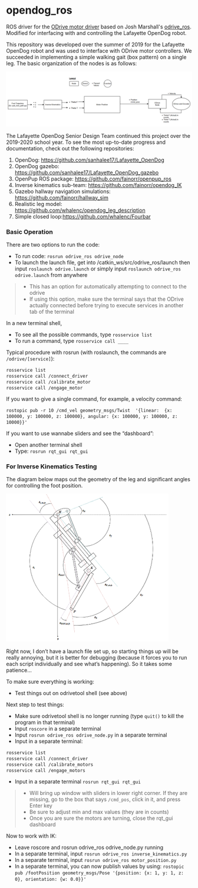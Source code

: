 # opendog_ros
ROS driver for the [ODrive motor driver](https://odriverobotics.com/) based on Josh Marshall's [odrive_ros](https://github.com/neomanic/odrive_ros).
Modified for interfacing with and controlling the Lafayette OpenDog robot. 

This repository was developed over the summer of 2019 for the Lafayette OpenDog robot and was used to interface with ODrive motor controllers. We succeeded in implementing a simple walking gait (box pattern) on a single leg. The basic organization of the nodes is as follows:

<img src = "images/OpenDog-Node-Organization.png">


The Lafayette OpenDog Senior Design Team continued this project over the 2019-2020 school year. To see the most up-to-date progress and documentation, check out the following repositories:
1. OpenDog: https://github.com/sanhalee17/Lafayette_OpenDog
2. OpenDog gazebo: https://github.com/sanhalee17/Lafayette_OpenDog_gazebo
3. OpenPup ROS package: https://github.com/fainorr/openpup_ros
4. Inverse kinematics sub-team: https://github.com/fainorr/opendog_IK
5. Gazebo hallway navigation simulations: https://github.com/fainorr/hallway_sim
6. Realistic leg model: https://github.com/whalenc/opendog_leg_description
7. Simple closed loop:https://github.com/whalenc/Fourbar

### Basic Operation
There are two options to run the code:
- To run code: ```rosrun odrive_ros odrive_node```
- To launch the launch file, get into /catkin_ws/src/odrive_ros/launch then input ```roslaunch odrive.launch``` or simply input ```roslaunch odrive_ros odrive.launch``` from anywhere
> - This has an option for automatically attempting to connect to the odrive
> - If using this option, make sure the terminal says that the ODrive actually connected before trying to execute services in another tab of the terminal

In a new terminal shell,
- To see all the possible commands, type ```rosservice list```
- To run a command, type ```rosservice call ____```

Typical procedure with rosrun (with roslaunch, the commands are ```/odrive/[service]```):
```
rosservice list
rosservice call /connect_driver
rosservice call /calibrate_motor
rosservice call /engage_motor
```

If you want to give a single command, for example, a velocity command:
```
rostopic pub -r 10 /cmd_vel geometry_msgs/Twist  '{linear:  {x: 100000, y: 100000, z: 100000}, angular: {x: 100000, y: 100000, z: 10000}}'
```

If you want to use wannabe sliders and see the “dashboard”:
- Open another terminal shell
- Type: ```rosrun rqt_gui rqt_gui```


### For Inverse Kinematics Testing

The diagram below maps out the geometry of the leg and significant angles for controlling the foot position.

<img src = "images/Updated-Full-Assembly-IK.PNG" height = 400>

Right now, I don’t have a launch file set up, so starting things up will be really annoying, but it is better for debugging (because it forces you to run each script individually and see what’s happening).  So it takes some patience…

To make sure everything is working:
- Test things out on odrivetool shell (see above)

Next step to test things:
- Make sure odrivetool shell is no longer running (type ```quit()``` to kill the program in that terminal)
- Input ```roscore``` in a separate terminal
- Input ```rosrun odrive_ros odrive_node.py``` in a separate terminal
- Input in a separate terminal: 
```
rosservice list
rosservice call /connect_driver
rosservice call /calibrate_motors
rosservice call /engage_motors
```
- Input in a separate terminal ```rosrun rqt_gui rqt_gui```
> - Will bring up window with sliders in lower right corner.  If they are missing, go to the box that says ```/cmd_pos```, click in it, and press Enter key
> - Be sure to adjust min and max values (they are in counts)
> - Once you are sure the motors are turning, close the rqt_gui dashboard

Now to work with IK:
- Leave roscore and rosrun odrive_ros odrive_node.py running
- In a separate terminal, input ```rosrun odrive_ros inverse_kinematics.py```
- In a separate terminal, input ```rosrun odrive_ros motor_position.py```
- In a separate terminal, you can now publish values by using:
```rostopic pub /footPosition geometry_msgs/Pose '{position: {x: 1, y: 1, z: 0}, orientation: {w: 0.0}}'```
